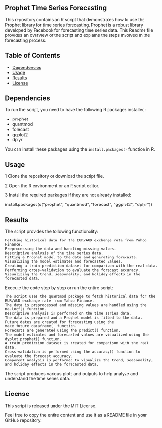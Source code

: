 ## Prophet Time Series Forecasting

This repository contains an R script that demonstrates how to use the Prophet library for time series forecasting. Prophet is a robust library developed by Facebook for forecasting time series data. This Readme file provides an overview of the script and explains the steps involved in the forecasting process.
## Table of Contents

- [Dependencies](#dependencies)
- [Usage](#usage)
- [Results](#results)
- [License](#license)

## Dependencies

To run the script, you need to have the following R packages installed:

- prophet
- quantmod
- forecast
- ggplot2
- dplyr

You can install these packages using the `install.packages()` function in R.

## Usage

1 Clone the repository or download the script file.

2 Open the R environment or an R script editor.

3 Install the required packages if they are not already installed:

install.packages(c("prophet", "quantmod", "forecast", "ggplot2", "dplyr"))

## Results

The script provides the following functionality:

    Fetching historical data for the EUR/AUD exchange rate from Yahoo Finance.
    Preprocessing the data and handling missing values.
    Descriptive analysis of the time series data.
    Fitting a Prophet model to the data and generating forecasts.
    Visualizing the model estimates and forecasted values.
    Creating a train prediction dataset for comparison with the real data.
    Performing cross-validation to evaluate the forecast accuracy.
    Visualizing the trend, seasonality, and holiday effects in the forecasted data.

Execute the code step by step or run the entire script:

    The script uses the quantmod package to fetch historical data for the EUR/AUD exchange rate from Yahoo Finance.
    The data is preprocessed and missing values are handled using the na.locf() function.
    Descriptive analysis is performed on the time series data.
    The data is prepared and a Prophet model is fitted to the data.
    Future dates are created for forecasting using the make_future_dataframe() function.
    Forecasts are generated using the predict() function.
    The model estimates and forecasted values are visualized using the dyplot.prophet() function.
    A train prediction dataset is created for comparison with the real data.
    Cross-validation is performed using the accuracy() function to evaluate the forecast accuracy.
    Component analysis is performed to visualize the trend, seasonality, and holiday effects in the forecasted data.

The script produces various plots and outputs to help analyze and understand the time series data.

## License

This script is released under the MIT License.

Feel free to copy the entire content and use it as a README file in your GitHub repository.
